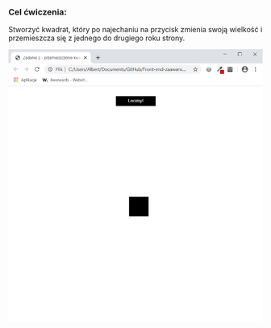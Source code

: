 <h3>Cel ćwiczenia:</h3>
<p>Stworzyć kwadrat, który po najechaniu na przycisk zmienia swoją wielkość i przemieszcza się z jednego do drugiego roku strony.</p>

<img src="Screenshot1.png" alt="Tu powinien być Screenshot1">
